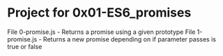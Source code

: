 # Project for 0x01-ES6_promises

File 0-promise.js - Returns a promise using a given prototype
File 1-promise.js - Returns a new promise depending on if parameter passes is true or false
